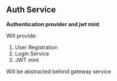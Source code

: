 ## Auth Service
**Authentication provider and jwt mint** 

Will provide: 
1. User Registration
2. Login Service
3. JWT mint

Will be abstracted behind gateway service
